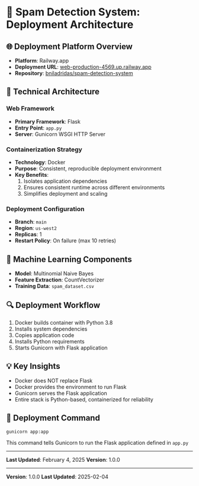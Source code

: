 # 🚀 Spam Detection System: Deployment Architecture

## 🌐 Deployment Platform Overview
- **Platform**: Railway.app
- **Deployment URL**: [web-production-4569.up.railway.app](https://web-production-4569.up.railway.app)
- **Repository**: [bniladridas/spam-detection-system](https://github.com/bniladridas/spam-detection-system)

## 🔧 Technical Architecture

### Web Framework
- **Primary Framework**: Flask
- **Entry Point**: `app.py`
- **Server**: Gunicorn WSGI HTTP Server

### Containerization Strategy
- **Technology**: Docker
- **Purpose**: Consistent, reproducible deployment environment
- **Key Benefits**:
  1. Isolates application dependencies
  2. Ensures consistent runtime across different environments
  3. Simplifies deployment and scaling

### Deployment Configuration
- **Branch**: `main`
- **Region**: `us-west2`
- **Replicas**: 1
- **Restart Policy**: On failure (max 10 retries)

## 🧠 Machine Learning Components
- **Model**: Multinomial Naive Bayes
- **Feature Extraction**: CountVectorizer
- **Training Data**: `spam_dataset.csv`

## 🔍 Deployment Workflow
1. Docker builds container with Python 3.8
2. Installs system dependencies
3. Copies application code
4. Installs Python requirements
5. Starts Gunicorn with Flask application

## 💡 Key Insights
- Docker does NOT replace Flask
- Docker provides the environment to run Flask
- Gunicorn serves the Flask application
- Entire stack is Python-based, containerized for reliability

## 🚦 Deployment Command
```bash
gunicorn app:app
```
This command tells Gunicorn to run the Flask application defined in `app.py`

---

**Last Updated**: February 4, 2025
**Version**: 1.0.0

---

**Version**: 1.0.0
**Last Updated**: 2025-02-04
